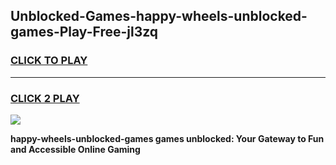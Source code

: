 
## Unblocked-Games-happy-wheels-unblocked-games-Play-Free-jl3zq
<h3>
<a href="https://premium76.site?title=happy-wheels-unblocked-games&ref=19M">CLICK TO PLAY</a></h3>
<hr>

<h3>
<a href="https://premium76.site?title=happy-wheels-unblocked-games&ref=19M">CLICK 2 PLAY</a>
  
</h3>

<a href="https://premium76.site?title=happy-wheels-unblocked-games&ref=19M"><img src="https://clearcache.store/games.png"></a>


**happy-wheels-unblocked-games games unblocked: Your Gateway to Fun and Accessible Online Gaming**
